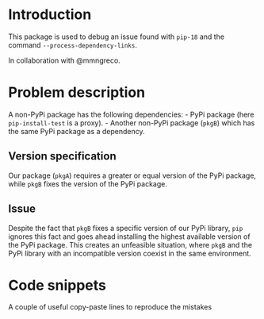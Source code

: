 # Introduction

This package is used to debug an issue found with `pip-18` and the command
`--process-dependency-links`.

In collaboration with @mmngreco.

# Problem description
A non-PyPi package has the following dependencies:
    - PyPi package (here `pip-install-test` is a proxy).
    - Another non-PyPi package (`pkgB`) which has the same PyPi package as a
      dependency.

## Version specification

Our package (`pkgA`) requires a greater or equal version of the PyPi package,
while `pkgB` fixes the version of the PyPi package.

## Issue

Despite the fact that `pkgB` fixes a specific version of our PyPi library,
`pip` ignores this fact and goes ahead installing the highest available version
of the PyPi package. This creates an unfeasible situation, where `pkgB` and the
PyPi library with an incompatible version coexist in the same environment.

# Code snippets

A couple of useful copy-paste lines to reproduce the mistakes

